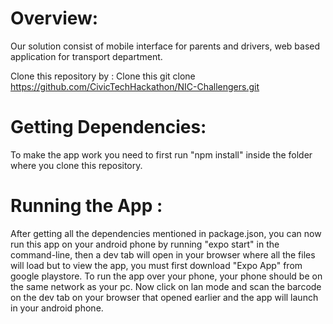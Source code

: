 
# Overview:
Our solution consist of mobile interface for parents and drivers, web based application for transport department.

Clone this repository by : Clone this git clone https://github.com/CivicTechHackathon/NIC-Challengers.git

# Getting Dependencies:

To make the app work you need to first run "npm install" inside the folder where you clone this repository.

# Running the App :

After getting all the dependencies mentioned in package.json, you can now run this app on your android phone by running "expo start" in the command-line, 
then a dev tab will open in your browser where all the files will load but to view the app, you must first download "Expo App" from google playstore. 
To run the app over your phone, your phone should be on the same network as your pc.
 Now click on lan mode and scan the barcode on the dev tab on your browser that opened earlier and the app will launch in your android phone.
